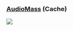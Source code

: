 ### [AudioMass](https://github.com/pkalogiros/AudioMass) (Cache)

![](https://img.shields.io/github/license/pkalogiros/AudioMass?label=&style=flat-square)